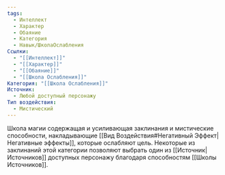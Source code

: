 ```yaml
---
tags:
  - Интеллект
  - Характер
  - Обаяние
  - Категория
  - Навык/ШколаОслабления
Ссылки:
  - "[[Интеллект]]"
  - "[[Характер]]"
  - "[[Обаяние]]"
  - "[[Школа Ослабления]]"
Категория: "[[Школа Ослабления]]"
Источник:
  - Любой доступный персонажу
Тип воздействия:
  - Мистический
---
```

Школа магии содержащая и усиливающая заклинания и мистические способности, накладывающие [[Вид Воздействия#Негативный Эффект|Негативные эффекты]], которые ослабляют цель. Некоторые из заклинаний этой категории позволяют выбрать один из [[Источник|Источников]] доступных персонажу благодаря способностям [[Школы Источников]].